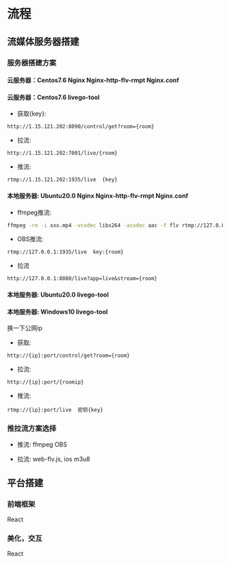 # 流程

## 流媒体服务器搭建

### 服务器搭建方案

#### 云服务器：Centos7.6 Nginx Nginx-http-flv-rmpt Nginx.conf

#### 云服务器：Centos7.6 livego-tool

- 获取{key}:  

```text
http://1.15.121.202:8090/control/get?room={room}
```

- 拉流:

```text
http://1.15.121.202:7001/live/{room}
```

- 推流:

```text
rtmp://1.15.121.202:1935/live  {key}
```

#### 本地服务器: Ubuntu20.0 Nginx Nginx-http-flv-rmpt Nginx.conf

- ffmpeg推流:

```bash
ffmpeg -re -i xxx.mp4 -vcodec libx264 -acodec aac -f flv rtmp://127.0.0.1:1935/live/{room}
```

- OBS推流:

```text
rtmp://127.0.0.1:1935/live  key:{room}
```

- 拉流

```text
http://127.0.0.1:8080/live?app=live&stream={room}
```

#### 本地服务器: Ubuntu20.0 livego-tool

#### 本地服务器: Windows10 livego-tool

换一下公网ip

- 获取:  

```text
http://{ip}:port/control/get?room={room}
```

- 拉流:  

```text
http://{ip}:port/{roomip}
```

- 推流:  

```text
rtmp://{ip}:port/live  密钥{key}
```

### 推拉流方案选择

- 推流: ffmpeg OBS

- 拉流: web-flv.js, ios m3u8

## 平台搭建

### 前端框架

React

### 美化，交互

React
